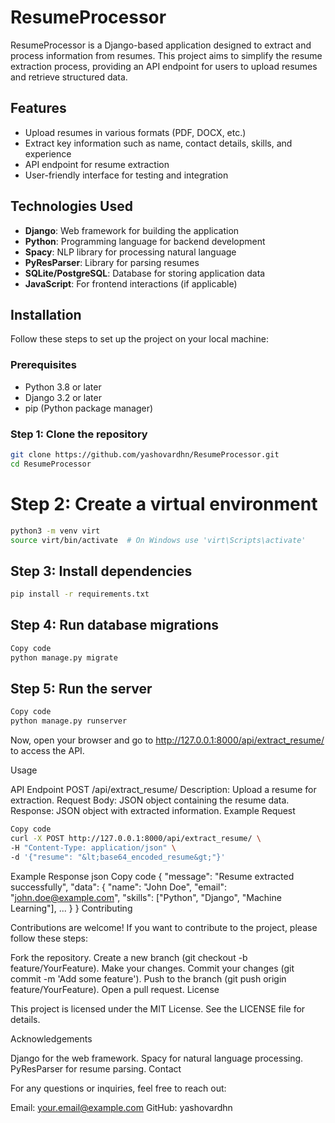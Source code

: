 # ResumeProcessor

ResumeProcessor is a Django-based application designed to extract and process information from resumes. This project aims to simplify the resume extraction process, providing an API endpoint for users to upload resumes and retrieve structured data.

## Features
- Upload resumes in various formats (PDF, DOCX, etc.)
- Extract key information such as name, contact details, skills, and experience
- API endpoint for resume extraction
- User-friendly interface for testing and integration

## Technologies Used
- **Django**: Web framework for building the application
- **Python**: Programming language for backend development
- **Spacy**: NLP library for processing natural language
- **PyResParser**: Library for parsing resumes
- **SQLite/PostgreSQL**: Database for storing application data
- **JavaScript**: For frontend interactions (if applicable)

## Installation
Follow these steps to set up the project on your local machine:

### Prerequisites
- Python 3.8 or later
- Django 3.2 or later
- pip (Python package manager)

### Step 1: Clone the repository

```bash
git clone https://github.com/yashovardhn/ResumeProcessor.git
cd ResumeProcessor 
```


# Step 2: Create a virtual environment
```bash
python3 -m venv virt
source virt/bin/activate  # On Windows use 'virt\Scripts\activate'
```

## Step 3: Install dependencies
```bash
pip install -r requirements.txt
```

## Step 4: Run database migrations

```bash
Copy code
python manage.py migrate
```

## Step 5: Run the server
```bash
Copy code
python manage.py runserver
```

Now, open your browser and go to http://127.0.0.1:8000/api/extract_resume/ to access the API.

Usage

API Endpoint
POST /api/extract_resume/
Description: Upload a resume for extraction.
Request Body: JSON object containing the resume data.
Response: JSON object with extracted information.
Example Request
```bash
Copy code
curl -X POST http://127.0.0.1:8000/api/extract_resume/ \
-H "Content-Type: application/json" \
-d '{"resume": "&lt;base64_encoded_resume&gt;"}'
```

Example Response
json
Copy code
{
    "message": "Resume extracted successfully",
    "data": {
        "name": "John Doe",
        "email": "john.doe@example.com",
        "skills": ["Python", "Django", "Machine Learning"],
        ...
    }
}
Contributing

Contributions are welcome! If you want to contribute to the project, please follow these steps:

Fork the repository.
Create a new branch (git checkout -b feature/YourFeature).
Make your changes.
Commit your changes (git commit -m 'Add some feature').
Push to the branch (git push origin feature/YourFeature).
Open a pull request.
License

This project is licensed under the MIT License. See the LICENSE file for details.

Acknowledgements

Django for the web framework.
Spacy for natural language processing.
PyResParser for resume parsing.
Contact

For any questions or inquiries, feel free to reach out:

Email: your.email@example.com
GitHub: yashovardhn
